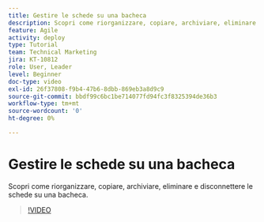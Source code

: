 ```yaml
---
title: Gestire le schede su una bacheca
description: Scopri come riorganizzare, copiare, archiviare, eliminare e disconnettere le schede su una bacheca.
feature: Agile
activity: deploy
type: Tutorial
team: Technical Marketing
jira: KT-10812
role: User, Leader
level: Beginner
doc-type: video
exl-id: 26f37808-f9b4-47b6-8dbb-869eb3a8d9c9
source-git-commit: bbdf99c6bc1be714077fd94fc3f8325394de36b3
workflow-type: tm+mt
source-wordcount: '0'
ht-degree: 0%

---
```


# Gestire le schede su una bacheca

Scopri come riorganizzare, copiare, archiviare, eliminare e disconnettere le schede su una bacheca.

>[!VIDEO](https://video.tv.adobe.com/v/346810/?quality=12&learn=on&enablevpops=1)

